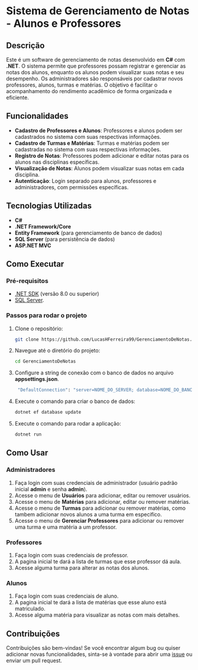 # Sistema de Gerenciamento de Notas - Alunos e Professores

## Descrição

Este é um software de gerenciamento de notas desenvolvido em **C#** com **.NET**. O sistema permite que professores possam registrar e gerenciar as notas dos alunos, enquanto os alunos podem visualizar suas notas e seu desempenho. Os administradores são responsáveis por cadastrar novos professores, alunos, turmas e matérias. O objetivo é facilitar o acompanhamento do rendimento acadêmico de forma organizada e eficiente.

## Funcionalidades

- **Cadastro de Professores e Alunos**: Professores e alunos podem ser cadastrados no sistema com suas respectivas informações.
- **Cadastro de Turmas e Matérias**: Turmas e matérias podem ser cadastradas no sistema com suas respectivas informações.
- **Registro de Notas**: Professores podem adicionar e editar notas para os alunos nas disciplinas específicas.
- **Visualização de Notas**: Alunos podem visualizar suas notas em cada disciplina.
- **Autenticação**: Login separado para alunos, professores e administradores, com permissões específicas.

## Tecnologias Utilizadas

- **C#**
- **.NET Framework/Core**
- **Entity Framework** (para gerenciamento de banco de dados)
- **SQL Server** (para persistência de dados)
- **ASP.NET MVC**

## Como Executar

### Pré-requisitos

- [.NET SDK](https://dotnet.microsoft.com/download) (versão 8.0 ou superior)
- [SQL Server](https://www.microsoft.com/pt-br/sql-server/sql-server-downloads).

### Passos para rodar o projeto

1. Clone o repositório:
   ```bash
   git clone https://github.com/LucasHFerreira99/GerenciamentoDeNotas.git

2. Navegue até o diretório do projeto:
   ```bash
   cd GerenciamentoDeNotas
   
1. Configure a string de conexão com o banco de dados no arquivo **appsettings.json**.
   ```bash
    "DefaultConnection": "server=NOME_DO_SERVER; database=NOME_DO_BANCO;trusted_connection=true; trustservercertificate=true"
   
4. Execute o comando para criar o banco de dados:
   ```bash
   dotnet ef database update
   
5. Execute o comando para rodar a aplicação:
   ```bash
   dotnet run

## Como Usar

### Administradores

1. Faça login com suas credenciais de administrador (usuário padrão inicial **admin** e senha **admin**).
2. Acesse o menu de **Usuários** para adicionar, editar ou remover usuários.
3. Acesse o menu de **Matérias** para adicionar, editar ou remover matérias.
4. Acesse o menu de **Turmas** para adicionar ou remover matérias, como tambem adicionar novos alunos a uma turma em especifico.
5. Acesse o menu de **Gerenciar Professores** para adicionar ou remover uma turma e uma matéria a um professor.
   
### Professores

1. Faça login com suas credenciais de professor.
2. A pagina inicial te dará a lista de turmas que esse professor dá aula.
3. Acesse alguma turma para alterar as notas dos alunos.

### Alunos

1. Faça login com suas credenciais de aluno.
2. A pagina inicial te dará a lista de matérias que esse aluno está matriculado.
3. Acesse alguma matéria para visualizar as notas com mais detalhes.

## Contribuições

Contribuições são bem-vindas! Se você encontrar algum bug ou quiser adicionar novas funcionalidades, sinta-se à vontade para abrir uma [issue](https://github.com/LucasHFerreira99/GerenciamentoDeNotas/issues) ou enviar um pull request.

